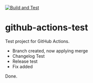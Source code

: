 [![Build and Test](https://github.com/ThomasJejkal/github-actions-test/actions/workflows/gradle-publish.yml/badge.svg?branch=main)](https://github.com/ThomasJejkal/github-actions-test/actions/workflows/gradle-publish.yml)

# github-actions-test

Test project for GitHub Actions.

- Branch created, now applying merge
- Changelog Test
- Release test
- Fix added

Done.
